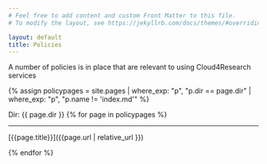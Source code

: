 ```yaml
---
# Feel free to add content and custom Front Matter to this file.
# To modify the layout, see https://jekyllrb.com/docs/themes/#overriding-theme-defaults

layout: default
title: Policies
---
```


A number of policies is in place that are relevant to using Cloud4Research services

{% assign policypages = site.pages | where_exp: "p", "p.dir == page.dir" | where_exp: "p", "p.name != 'index.md'" %}

Dir: {{ page.dir }}
{% for page in policypages %}

--------------

[{{page.title}}]({{page.url | relative_url }})

{% endfor %}